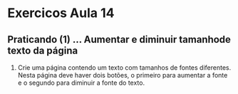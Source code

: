 # Exercicos Aula 14

## Praticando (1) … Aumentar e diminuir tamanhode texto da página

1. Crie uma página contendo um texto com tamanhos de fontes
   diferentes. Nesta página deve haver dois botões, o primeiro
   para aumentar a fonte e o segundo para diminuir a fonte do
   texto.
